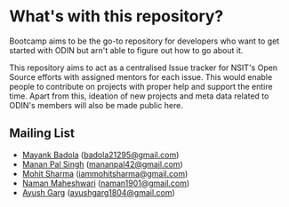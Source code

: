 # What's with this repository?
Bootcamp aims to be the go-to repository for developers who want to get started with ODIN but arn't able to figure out how to go about it.

This repository aims to act as a centralised Issue tracker for NSIT's Open Source efforts with assigned mentors for each issue. This would enable people to contribute on projects with proper help and support the entire time. Apart from this, ideation of new projects and meta data related to ODIN's members will also be made public here.

## Mailing List
* [Mayank Badola](https://mayankbadola.me) (badola21295@gmail.com)
* [Manan Pal Singh](https://mananpal1997.github.io) (mananpal42@gmail.com)
* [Mohit Sharma](https://github.com/mohits10) (iammohitsharma@gmail.com)
* [Naman Maheshwari](https://github.com/naman1901) (naman1901@gmail.com)
* [Ayush Garg](https://github.com/ayushgarg1804) (ayushgarg1804@gmail.com)
